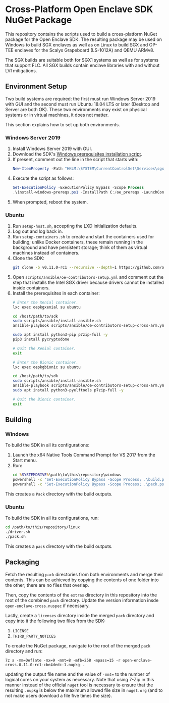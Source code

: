 # Cross-Platform Open Enclave SDK NuGet Package

This repository contains the scripts used to build a cross-platform NuGet
package for the Open Enclave SDK. The resulting package may be used on Windows
to build SGX enclaves as well as on Linux to build SGX and OP-TEE enclaves for
the Scalys Grapeboard (LS-1012A) and QEMU ARMv8.

The SGX builds are suitable both for SGX1 systems as well as for systems that
support FLC. All SGX builds contain enclave libraries with and without LVI
mitigations.

## Environment Setup

Two build systems are required: the first must run Windows Server 2019 with GUI
and the second must run Ubuntu 18.04 LTS or later (Desktop and Server are both
OK). These two environments may exist on physical systems or in virtual
machines, it does not matter.

This section explains how to set up both environments.

### Windows Server 2019

1. Install Windows Server 2019 with GUI.
2. Download the SDK's [Windows prerequisites installation
   script](https://github.com/openenclave/openenclave/blob/master/scripts/install-windows-prereqs.ps1).
3. If present, comment out the line in the script that starts with:
   ```powershell
   New-ItemProperty -Path "HKLM:\SYSTEM\CurrentControlSet\Services\sgx_lc_msr\Parameters" [...]
   ```
4. Execute the script as follows:
   ```powershell
   Set-ExecutionPolicy -ExecutionPolicy Bypass -Scope Process
   .\install-windows-prereqs.ps1 -InstallPath C:/oe_prereqs -LaunchConfiguration SGX1FLC-NoIntelDrivers -DCAPClientType None
   ```
5. When prompted, reboot the system.

### Ubuntu

1. Run `setup-host.sh`, accepting the LXD initialization defaults.
2. Log out and log back in.
3. Run `setup-containers.sh` to create and start the containers used for
   building; unlike Docker containers, these remain running in the background
   and have persistent storage; think of them as virtual machines instead of
   containers.
4. Clone the SDK:
   ```bash
   git clone -b v0.11.0-rc1 --recursive --depth=1 https://github.com/openenclave/openenclave sdk
   ```
5. Open `scripts/ansible/oe-contributors-setup.yml` and comment out the step
   that installs the Intel SGX driver because drivers cannot be installed inside
   containers.
6. Install the prerequisites in each container:
   ```bash
   # Enter the Xenial container.
   lxc exec oepkgxenial su ubuntu

   cd /host/path/to/sdk
   sudo scripts/ansible/install-ansible.sh
   ansible-playbook scripts/ansible/oe-contributors-setup-cross-arm.yml

   sudo apt install python3-pip p7zip-full -y
   pip3 install pycryptodome

   # Quit the Xenial container.
   exit

   # Enter the Bionic container.
   lxc exec oepkgbionic su ubuntu

   cd /host/path/to/sdk
   sudo scripts/ansible/install-ansible.sh
   ansible-playbook scripts/ansible/oe-contributors-setup-cross-arm.yml
   sudo apt install python3-pyelftools p7zip-full -y

   # Quit the Bionic container.
   exit
   ```

## Building

### Windows

To build the SDK in all its configurations:

1. Launch the x64 Native Tools Command Prompt for VS 2017 from the Start menu.
2. Run:
   ```cmd
   cd %SYSTEMDRIVE%\path\to\this\repository\windows
   powershell -c "Set-ExecutionPolicy Bypass -Scope Process; .\build.ps1"
   powershell -c "Set-ExecutionPolicy Bypass -Scope Process; .\pack.ps1"
   ```

This creates a `Pack` directory with the build outputs.

### Ubuntu
To build the SDK in all its configurations, run:

```bash
cd /path/to/this/repository/linux
./driver.sh
./pack.sh
```

This creates a `pack` directory with the build outputs.

## Packaging

Fetch the resulting `pack` directories from both environments and merge their
contents. This can be achieved by copying the contents of one folder into the
other; there are no files that overlap.

Then, copy the contents of the `extras` directory in this repository into the
root of the combined `pack` directory. Update the version information insde
`open-enclave-cross.nuspec` if necessary.

Lastly, create a `licenses` directory inside the merged `pack` directory and
copy into it the following two files from the SDK:

1. `LICENSE`
2. `THIRD_PARTY_NOTICES`

To create the NuGet package, navigate to the root of the merged `pack` directory
and run:

```
7z a -mm=Deflate -mx=9 -mmt=8 -mfb=258 -mpass=15 -r open-enclave-cross.0.11.0-rc1-cbe4dedc-1.nupkg .
```

updating the output file name and the value of `-mmt=` to the number of logical
cores on your system as necessary. Note that using 7-Zip in this manner instead
of the official `nuget` tool is necessary to ensure that the resulting `.nupkg`
is below the maximum allowed file size in `nuget.org` (and to not make users
download a file five times the size).
